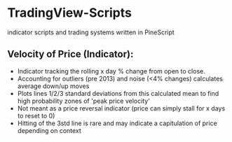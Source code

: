 # TradingView-Scripts
indicator scripts and trading systems written in PineScript 

## Velocity of Price (Indicator):
- Indicator tracking the rolling x day % change from open to close. 
- Accounting for outliers (pre 2013) and noise (<4% changes) calculates average down/up moves 
- Plots lines 1/2/3 standard deviations from this calculated mean to find high probability zones of 'peak price velocity' 
- Not meant as a price reversal indicator (price can simply stall for x days to reset to 0)
- Hitting of the 3std line is rare and may indicate a capitulation of price depending on context
